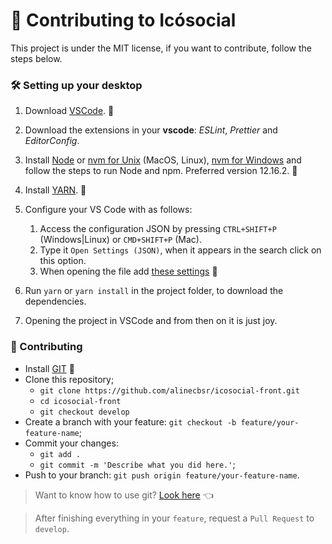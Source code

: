 # 🤝 Contributing to Icósocial


This project is under the MIT license, if you want to contribute, follow the steps below.

### 🛠 Setting up your desktop

1. Download [VSCode](https://code.visualstudio.com/). 🔽
2. Download the extensions in your __vscode__: _ESLint_, _Prettier_ and _EditorConfig_.
3. Install [Node](https://nodejs.org/en/) or [nvm for Unix](https://github.com/nvm-sh/nvm) (MacOS, Linux), [nvm for Windows](https://github.com/coreybutler/nvm-windows) and follow the steps to run Node and npm. Preferred version 12.16.2. 🔽
4. Install [YARN](https://classic.yarnpkg.com/pt-BR/docs/install). 🔽
5. Configure your VS Code with as follows:
   1. Access the configuration JSON by pressing `CTRL+SHIFT+P` (Windows|Linux) or `CMD+SHIFT+P` (Mac).
   2. Type it `Open Settings (JSON)`, when it appears in the search click on this option.
   3. When opening the file add [these settings](.github/settings.json) 🔨

6. Run `yarn` or `yarn install` in the project folder,
to download the dependencies.
7. Opening the project in VSCode and from then on it is just joy.

### 💟 Contributing

- Install [GIT](https://git-scm.com/) 🔽
- Clone this repository;
  - `git clone https://github.com/alinecbsr/icosocial-front.git`
  - `cd icosocial-front`
  - `git checkout develop`
- Create a branch with your feature: `git checkout -b feature/your-feature-name`;
- Commit your changes:
  - `git add .`
  - `git commit -m 'Describe what you did here.'`;
- Push to your branch: `git push origin feature/your-feature-name`.

> Want to know how to use git? [Look here](https://terminalroot.com.br/git/) 👈

> After finishing everything in your `feature`, request a `Pull Request` to `develop`.
